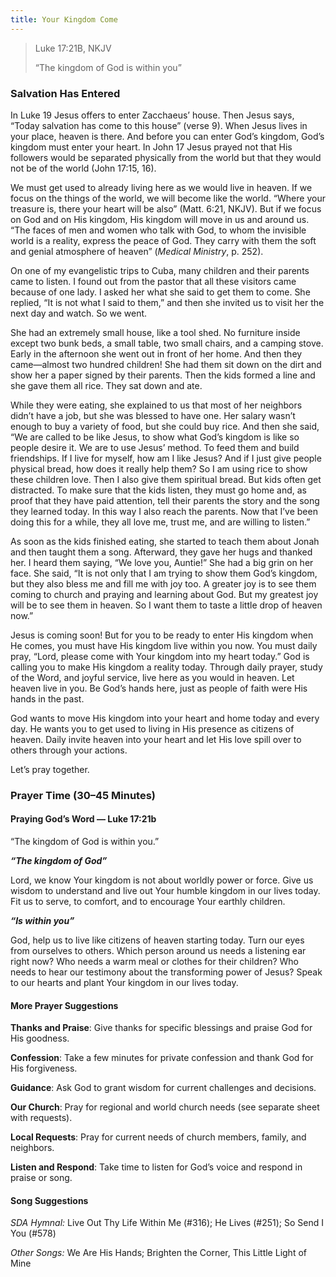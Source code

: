 ```yaml
---
title: Your Kingdom Come
---
```


> <p>Luke 17:21B, NKJV</p>
> “The kingdom of God is within you”

### Salvation Has Entered
 
In Luke 19 Jesus offers to enter Zacchaeus’ house. Then Jesus says, “Today salvation has come to this house” (verse 9). When Jesus lives in your place, heaven is there. And before you can enter God’s kingdom, God’s kingdom must enter your heart. In John 17 Jesus prayed not that His followers would be separated physically from the world but that they would not be of the world (John 17:15, 16).

We must get used to already living here as we would live in heaven. If we focus on the things of the world, we will become like the world. “Where your treasure is, there your heart will be also” (Matt. 6:21, NKJV). But if we focus on God and on His kingdom, His kingdom will move in us and around us. “The faces of men and women who talk with God, to whom the invisible world is a reality, express the peace of God. They carry with them the soft and genial atmosphere of heaven” (_Medical Ministry_, p. 252).

On one of my evangelistic trips to Cuba, many children and their parents came to listen. I found out from the pastor that all these visitors came because of one lady. I asked her what she said to get them to come. She replied, “It is not what I said to them,” and then she invited us to visit her the next day and watch. So we went.

She had an extremely small house, like a tool shed. No furniture inside except two bunk beds, a small table, two small chairs, and a camping stove. Early in the afternoon she went out in front of her home. And then they came—almost two hundred children! She had them sit down on the dirt and show her a paper signed by their parents. Then the kids formed a line and she gave them all rice. They sat down and ate.

While they were eating, she explained to us that most of her neighbors didn’t have a job, but she was blessed to have one. Her salary wasn’t enough to buy a variety of food, but she could buy rice. And then she said, “We are called to be like Jesus, to show what God’s kingdom is like so people desire it. We are to use Jesus’ method. To feed them and build friendships. If I live for myself, how am I like Jesus? And if I just give people physical bread, how does it really help them? So I am using rice to show these children love. Then I also give them spiritual bread. But kids often get distracted. To make sure that the kids listen, they must go home and, as proof that they have paid attention, tell their parents the story and the song they learned today. In this way I also reach the parents. Now that I’ve been doing this for a while, they all love me, trust me, and are willing to listen.”

As soon as the kids finished eating, she started to teach them about Jonah and then taught them a song. Afterward, they gave her hugs and thanked her. I heard them saying, “We love you, Auntie!” She had a big grin on her face. She said, “It is not only that I am trying to show them God’s kingdom, but they also bless me and fill me with joy too. A greater joy is to see them coming to church and praying and learning about God. But my greatest joy will be to see them in heaven. So I want them to taste a little drop of heaven now.”

Jesus is coming soon! But for you to be ready to enter His kingdom when He comes, you must have His kingdom live within you now. You must daily pray, “Lord, please come with Your kingdom into my heart today.” God is calling you to make His kingdom a reality today. Through daily prayer, study of the Word, and joyful service, live here as you would in heaven. Let heaven live in you. Be God’s hands here, just as people of faith were His hands in the past.

God wants to move His kingdom into your heart and home today and every day. He wants you to get used to living in His presence as citizens of heaven. Daily invite heaven into your heart and let His love spill over to others through your actions.

Let’s pray together.

### Prayer Time (30–45 Minutes)

#### Praying God’s Word — Luke 17:21b

“The kingdom of God is within you.”

**_“The kingdom of God”_**

Lord, we know Your kingdom is not about worldly power or force. Give us wisdom to understand and live out Your humble kingdom in our lives today. Fit us to serve, to comfort, and to encourage Your earthly children.

**_“Is within you”_**

God, help us to live like citizens of heaven starting today. Turn our eyes from ourselves to others. Which person around us needs a listening ear right now? Who needs a warm meal or clothes for their children? Who needs to hear our testimony about the transforming power of Jesus? Speak to our hearts and plant Your kingdom in our lives today.

#### More Prayer Suggestions

**Thanks and Praise**: Give thanks for specific blessings and praise God for His goodness.

**Confession**: Take a few minutes for private confession and thank God for His forgiveness.

**Guidance**: Ask God to grant wisdom for current challenges and decisions.

**Our Church**: Pray for regional and world church needs (see separate sheet with requests).

**Local Requests**: Pray for current needs of church members, family, and neighbors.

**Listen and Respond**: Take time to listen for God’s voice and respond in praise or song.

#### Song Suggestions

_SDA Hymnal:_ Live Out Thy Life Within Me (#316); He Lives (#251); So Send I You (#578)

_Other Songs:_ We Are His Hands; Brighten the Corner, This Little Light of Mine